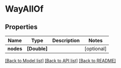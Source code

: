 # WayAllOf

## Properties
Name | Type | Description | Notes
------------ | ------------- | ------------- | -------------
**nodes** | **[Double]** |  | [optional] 

[[Back to Model list]](../README.md#documentation-for-models) [[Back to API list]](../README.md#documentation-for-api-endpoints) [[Back to README]](../README.md)


